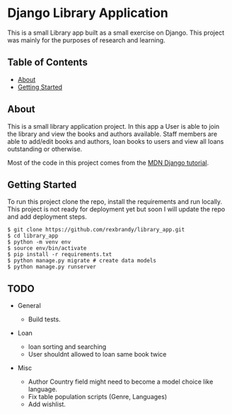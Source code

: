 # Django Library Application

This is a small Library app built as a small exercise on Django. This project was mainly for the purposes of research and learning.

## Table of Contents

- [About](#about)
- [Getting Started](#getting-started)

## About
This is a small library application project.
In this app a User is able to join the library and view the books and authors available.
Staff members are able to add/edit books and authors, loan books to users and view all loans outstanding or otherwise.

Most of the code in this project comes from the [MDN Django tutorial](https://developer.mozilla.org/en-US/docs/Learn/Server-side/Django/Tutorial_local_library_website).

## Getting Started

To run this project clone the repo, install the requirements and run locally.
This project is not ready for deployment yet but soon I will update the repo and add deployment steps.

```shell
$ git clone https://github.com/rexbrandy/library_app.git
$ cd library_app
$ python -m venv env
$ source env/bin/activate
$ pip install -r requirements.txt
$ python manage.py migrate # create data models
$ python manage.py runserver
```

## TODO
- General
    - Build  tests.
    
- Loan
    - loan sorting and searching
    - User shouldnt allowed to loan same book twice

- Misc
    - Author Country field might need to become a model choice like language.
    - Fix table population scripts (Genre, Languages)
    - Add wishlist.
